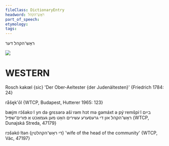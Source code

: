 ```yaml
---
fileClass: DictionaryEntry
headword: ראָש־הקהל
part_of_speech: 
etymology: 
tags: 
---
```

ראָש־הקהל
דער

![](https://ia802902.us.archive.org/9/items/Yiddish-Dialect-Maps/Guggenheim-Gruenberg_karte_9.jpg)

WESTERN
========

Rosch kakœl {sic} 'Der Ober-Aeltester {der Judenältesten}' {Friedrich 1784: 24}

råšęk'ōl {WTCP, Budapest, Hutterer 1965: 123}

bæjm rɔ́šəkoˑl yn də grɛsərə  ašiˑrəm hɔt mə gəmáxt ə pýˑremšpiˑl בײַם ראָש־הקהל און די גרעסערע עשירים האָט מען געמאַכט אַ פּורים־שפּיל {WTCP, Dunajská Streda, 47179}

rɔšəkóˑltən {די ראָש־הקהלטין} 'wife of the head of the community' {WTCP, Vác, 47197}
